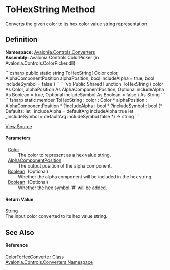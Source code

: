 # ToHexString Method


Converts the given color to its hex color value string representation.



## Definition
**Namespace:** <a href="N_Avalonia_Controls_Converters">Avalonia.Controls.Converters</a>  
**Assembly:** Avalonia.Controls.ColorPicker (in Avalonia.Controls.ColorPicker.dll)

<Tabs groupId="api-code-preview">
<TabItem value="csharp" label="C#">
```csharp
public static string ToHexString(
	Color color,
	AlphaComponentPosition alphaPosition,
	bool includeAlpha = true,
	bool includeSymbol = false
)
```
</TabItem>
<TabItem value="vb" label="VB">
```vb
Public Shared Function ToHexString ( 
	color As Color,
	alphaPosition As AlphaComponentPosition,
	Optional includeAlpha As Boolean = true,
	Optional includeSymbol As Boolean = false
) As String
```
</TabItem>
<TabItem value="fsharp" label="F#">
```fsharp
static member ToHexString : 
        color : Color * 
        alphaPosition : AlphaComponentPosition * 
        ?includeAlpha : bool * 
        ?includeSymbol : bool 
(* Defaults:
        let _includeAlpha = defaultArg includeAlpha true
        let _includeSymbol = defaultArg includeSymbol false
*)
-> string 
```
</TabItem>
</Tabs>



<a href="https://github.com/AvaloniaUI/Avalonia/tree/master/src/Avalonia.Controls.ColorPicker/Converters/ColorToHexConverter.cs#L94" title="View the source code">View Source</a>



#### Parameters
<dl><dt>  <a href="T_Avalonia_Media_Color">Color</a></dt><dd>The color to represent as a hex value string.</dd><dt>  <a href="T_Avalonia_Controls_AlphaComponentPosition">AlphaComponentPosition</a></dt><dd>The output position of the alpha component.</dd><dt>  <a href="https://learn.microsoft.com/dotnet/api/system.boolean" target="_blank" rel="noopener noreferrer">Boolean</a>  (Optional)</dt><dd>Whether the alpha component will be included in the hex string.</dd><dt>  <a href="https://learn.microsoft.com/dotnet/api/system.boolean" target="_blank" rel="noopener noreferrer">Boolean</a>  (Optional)</dt><dd>Whether the hex symbol '#' will be added.</dd></dl>

#### Return Value
<a href="https://learn.microsoft.com/dotnet/api/system.string" target="_blank" rel="noopener noreferrer">String</a>  
The input color converted to its hex value string.

## See Also


#### Reference
<a href="T_Avalonia_Controls_Converters_ColorToHexConverter">ColorToHexConverter Class</a>  
<a href="N_Avalonia_Controls_Converters">Avalonia.Controls.Converters Namespace</a>  

